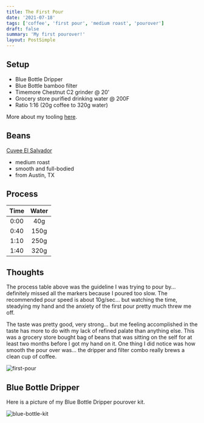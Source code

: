 ```yaml
---
title: The First Pour
date: '2021-07-18'
tags: ['coffee', 'first pour', 'medium roast', 'pourover']
draft: false
summary: 'My first pourover!'
layout: PostSimple
---
```


## Setup

- Blue Bottle Dripper
- Blue Bottle bamboo filter
- Timemore Chestnut C2 grinder @ 20'
- Grocery store purified drinking water @ 200F
- Ratio 1:16 (20g coffee to 320g water)

More about my tooling [here](/blog/coffee-tools/beginning-set).

## Beans

[Cuvee El Salvador](https://cuveecoffee.com/)

- medium roast
- smooth and full-bodied
- from Austin, TX

## Process

| Time | Water |
| :--: | :---: |
| 0:00 |  40g  |
| 0:40 | 150g  |
| 1:10 | 250g  |
| 1:40 | 320g  |

## Thoughts

The process table above was the guideline I was trying to pour by... definitely missed all the markers because I poured too slow. The recommended pour speed is about 10g/sec... but watching the time, steadying my hand and the anxiety of the first pour pretty much threw me off.

The taste was pretty good, very strong... but me feeling accomplished in the taste has more to do with my lack of refined palate than anything else. This was a grocery store bought bag of beans that was sitting on the self for at least two months before I got my hand on it. One thing I did notice was how smooth the pour over was... the dripper and filter combo really brews a clean cup of coffee.

![first-pour](/static/images/20210718-1.png)

## Blue Bottle Dripper

Here is a picture of my Blue Bottle Dripper pourover kit.

![blue-bottle-kit](/static/images/20210718-2.png)
